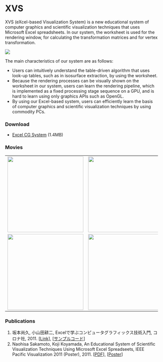 # XVS
XVS (eXcel-based Visualization System) is a new educational system of computer graphics and scientific visualization techniques that uses Microsoft Excel spreadsheets. In our system, the worksheet is used for the rendering window, for calculating the transformation matrices and for vertex transformation.

<img src="https://lh6.googleusercontent.com/-i07O11n0oJw/Te7DH2yoq5I/AAAAAAAAAD4/JBsUoi_L2RM/s800/XVSTopImage.png" align="center"/>

The main characteristics of our system are as follows:
* Users can intuitively understand the table-driven algorithm that uses look-up tables, such as in isosurface extraction, by using the worksheet.
* Because the rendering processes can be visually shown on the worksheet in our system, users can learn the rendering pipeline, which is implemented as a fixed processing stage sequence on a GPU, and is hard to learn using only graphics APIs such as OpenGL.
* By using our Excel-based system, users can efficiently learn the basis of computer graphics and scientific visualization techniques by using commodity PCs.

### Download

* [Excel CG System](https://github.com/naohisas/XVS/blob/master/Book/ExcelComputerGraphicsSystem.xls?raw=true) (1.4MB)

### Movies
<table align="center" border="0">
<tr>
<td><a href="https://www.youtube.com/watch?v=NkWoRxJo_7g"><img src="http://img.youtube.com/vi/NkWoRxJo_7g/0.jpg" width=250/></a></td>
<td><a href="https://www.youtube.com/watch?v=D8GOPzjl0HU"><img src="http://img.youtube.com/vi/D8GOPzjl0HU/0.jpg" width=250/></a></td>
<td><a href="https://www.youtube.com/watch?v=pnyMy6o_ohI"><img src="http://img.youtube.com/vi/pnyMy6o_ohI/0.jpg" width=250/></a></td>
</tr>
<tr>
<td><a href="https://www.youtube.com/watch?v=Ze3wsN3THMw"><img src="http://img.youtube.com/vi/Ze3wsN3THMw/0.jpg" width=250/></a></td>
<td><a href="https://www.youtube.com/watch?v=Tx0ZZnZElQA"><img src="http://img.youtube.com/vi/Tx0ZZnZElQA/0.jpg" width=250/></a></td>
<td><a href="https://www.youtube.com/watch?v=TtYYqvFpeAM"><img src="http://img.youtube.com/vi/TtYYqvFpeAM/0.jpg" width=250/></a></td>
</tr>
</table>

### Publications
1. 坂本尚久, 小山田耕二, Excelで学ぶコンピュータグラフィックス技術入門, コロナ社, 2011. [[Link](http://www.coronasha.co.jp/np/isbn/9784339024555/)], [[サンプルコード](https://github.com/naohisas/XVS/wiki/Excelで学ぶコンピュータグラフィックス技術入門)]
2. Naohisa Sakamoto, Koji Koyamada, An Educational System of Scientific Visualization Techniques Using Microsoft Excel Spreadseets, IEEE Pacific Visualization 2011 (Poster), 2011. [[PDF](https://github.com/naohisas/XVS/blob/master/Paper/pvis2011_xvs.pdf)], [[Poster](https://github.com/naohisas/XVS/blob/master/Paper/pvis2011_xvs_poster.pdf)]
